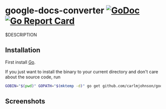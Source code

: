 # google-docs-converter [![GoDoc](https://godoc.org/github.com/carlmjohnson/google-docs-converter?status.svg)](https://godoc.org/github.com/carlmjohnson/google-docs-converter) [![Go Report Card](https://goreportcard.com/badge/github.com/carlmjohnson/google-docs-converter)](https://goreportcard.com/report/github.com/carlmjohnson/google-docs-converter)

$DESCRIPTION

## Installation

First install [Go](http://golang.org).

If you just want to install the binary to your current directory and don't care about the source code, run

```bash
GOBIN="$(pwd)" GOPATH="$(mktemp -d)" go get github.com/carlmjohnson/google-docs-converter
```

## Screenshots

```bash
```
